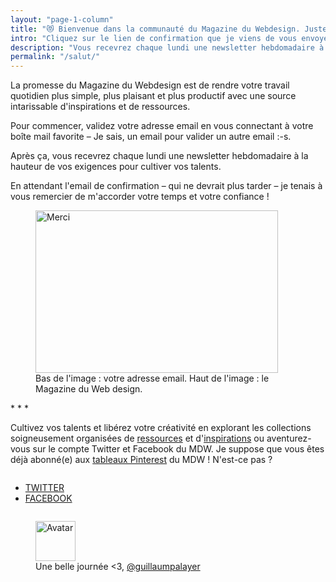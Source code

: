 ```yaml
---
layout: "page-1-column"
title: "😻 Bienvenue dans la communauté du Magazine du Webdesign. Juste une dernière chose !"
intro: "Cliquez sur le lien de confirmation que je viens de vous envoyer pour valider votre adresse e-mail."
description: "Vous recevrez chaque lundi une newsletter hebdomadaire à la hauteur de vos exigences pour cultiver vos talents."
permalink: "/salut/"
---
```


La promesse du Magazine du Webdesign est de rendre votre travail quotidien plus simple, plus plaisant et plus productif avec une source intarissable d'inspirations et de ressources.

Pour commencer, validez votre adresse email en vous connectant à votre boîte mail favorite – Je sais, un email pour valider un autre email :-s.

Après ça, vous recevrez chaque lundi une newsletter hebdomadaire à la hauteur de vos exigences pour cultiver vos talents.

<p class="text-center">En attendant l'email de confirmation &ndash; qui ne devrait plus tarder &ndash; je tenais à vous remercier de m'accorder votre temps et votre confiance !</p>
<figure class="text-center"><img src="https://s3-eu-west-1.amazonaws.com/mdw-images/large/gif-raton-laveur-1.gif" alt="Merci" width="388" height="260"><figcaption>Bas de l'image : votre adresse email. Haut de l'image : le Magazine du Web design.</figcaption></figure>

<p class="text-center"> * * * </p>
<p>Cultivez vos talents et libérez votre créativité en explorant les collections soigneusement organisées de <a href="/ressources/" title="Gagnez du temps avec ces merveilleuses ressources">ressources</a> et d'<a href="/inspirations/" title="Cultivez votre créativité">inspirations</a> ou aventurez-vous sur le compte Twitter et Facebook du MDW. Je suppose que vous êtes déjà abonné(e) aux <a onclick="ga('send', 'social', 'Pinterest', 'follow', '{{ site.url }}{{ page.url | cgi_escape }}');" href="https://fr.pinterest.com/MagDuWebdesign/" title="Votre dose d'inspiration en Web design" rel="nofollow" target="_blank">tableaux Pinterest</a> du MDW ! N'est-ce pas ?</p>
<div class="row">
  <div class="small-12 columns">
    <ul class="buttons-inline-list text-center">
      <li>
        <a onclick="ga('send', 'social', 'Twitter', 'follow', '{{ site.url }}{{ page.url | cgi_escape }}');" class="button radius small article-partage-twitter" href="https://twitter.com/@MagDuWebdesign" title="Explorez le MDW sur Twitter" rel="nofollow" target="_blank">TWITTER</a>
      </li>
      <li>
        <a onclick="ga('send', 'social', 'Facebook', 'like', '{{ site.url }}{{ page.url | cgi_escape }}');" class="button radius small article-partage-facebook" href="https://www.facebook.com/MagazineDuWebdesign/" title="Explorez le MDW sur Facebook" rel="nofollow" target="_blank">FACEBOOK</a>
      </li>
    </ul>
  </div>
</div>

<figure class="text-center">
  <img class="rounded-img-d64 mod-avatar" src="{{ site.author.avatar | prepend:'https://s3-eu-west-1.amazonaws.com/mdw-images/large/' }}" alt="Avatar" width="64" height="64">
  <figcaption>Une belle journée <3, <a href="https://twitter.com/guillaumpalayer" title="Twitter @guillaumpalayer" target="_blank">@guillaumpalayer</a></figcaption>
</figure>
